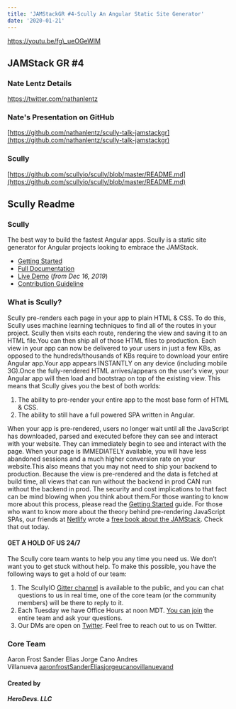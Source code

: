 ```yaml
---
title: 'JAMStackGR #4-Scully An Angular Static Site Generator'
date: '2020-01-21'
---
```


https://youtu.be/fg\_ueOGeWlM

## JAMStack GR #4

### Nate Lentz Details[](https://codingcat.dev/blog/jamstackgr-4-scully-an-angular-static-site-generator#nate-lentz-details)

https://twitter.com/nathanlentz

### Nate's Presentation on GitHub[](https://codingcat.dev/blog/jamstackgr-4-scully-an-angular-static-site-generator#nates-presentation-on-github)

[https://github.com/nathanlentz/scully-talk-jamstackgr](https://github.com/nathanlentz/scully-talk-jamstackgr)

### Scully[](https://codingcat.dev/blog/jamstackgr-4-scully-an-angular-static-site-generator#scully)

[https://github.com/scullyio/scully/blob/master/README.md](https://github.com/scullyio/scully/blob/master/README.md)

## Scully Readme[](https://codingcat.dev/blog/jamstackgr-4-scully-an-angular-static-site-generator#scully-readme)

### Scully[](https://codingcat.dev/blog/jamstackgr-4-scully-an-angular-static-site-generator#scully)

The best way to build the fastest Angular apps. Scully is a static site generator for Angular projects looking to embrace the JAMStack.

- [Getting Started](https://github.com/scullyio/scully/blob/master/docs/getting-started.md)
- [Full Documentation](https://github.com/scullyio/scully/blob/master/docs/scully.md)
- [Live Demo](https://www.youtube.com/watch?v=Sh37rIUL-d4) (_from Dec 16, 2019_)
- [Contribution Guideline](https://github.com/scullyio/scully/blob/master/CONTRIBUTING.md)

### What is Scully?[](https://codingcat.dev/blog/jamstackgr-4-scully-an-angular-static-site-generator#what-is-scully)

Scully pre-renders each page in your app to plain HTML & CSS. To do this, Scully uses machine learning techniques to find all of the routes in your project. Scully then visits each route, rendering the view and saving it to an HTML file.You can then ship all of those HTML files to production. Each view in your app can now be delivered to your users in just a few KBs, as opposed to the hundreds/thousands of KBs require to download your entire Angular app.Your app appears INSTANTLY on any device (including mobile 3G).Once the fully-rendered HTML arrives/appears on the user's view, your Angular app will then load and bootstrap on top of the existing view. This means that Scully gives you the best of both worlds:

1. The ability to pre-render your entire app to the most base form of HTML & CSS.
2. The ability to still have a full powered SPA written in Angular.

When your app is pre-rendered, users no longer wait until all the JavaScript has downloaded, parsed and executed before they can see and interact with your website. They can immediately begin to see and interact with the page. When your page is IMMEDIATELY available, you will have less abandoned sessions and a much higher conversion rate on your website.This also means that you may not need to ship your backend to production. Because the view is pre-rendered and the data is fetched at build time, all views that can run without the backend in prod CAN run without the backend in prod. The security and cost implications to that fact can be mind blowing when you think about them.For those wanting to know more about this process, please read the [Getting Started](https://github.com/scullyio/scully/blob/master/docs/getting-started.md) guide. For those who want to know more about the theory behind pre-rendering JavaScript SPAs, our friends at [Netlify](https://netlify.com/) wrote a [free book about the JAMStack](https://www.netlify.com/pdf/oreilly-modern-web-development-on-the-jamstack.pdf). Check that out today.

#### GET A HOLD OF US 24/7[](https://codingcat.dev/blog/jamstackgr-4-scully-an-angular-static-site-generator#get-a-hold-of-us-247)

The Scully core team wants to help you any time you need us. We don’t want you to get stuck without help. To make this possible, you have the following ways to get a hold of our team:

1. The ScullyIO [Gitter channel](https://gitter.im/scullyio/community) is available to the public, and you can chat questions to us in real time, one of the core team (or the community members) will be there to reply to it.
2. Each Tuesday we have Office Hours at noon MDT. [You can join](https://meet.google.com/_meet/vcm-wekz-hsx) the entire team and ask your questions.
3. Our DMs are open on [Twitter](https://twitter.com/scullyio). Feel free to reach out to us on Twitter.

### Core Team[](https://codingcat.dev/blog/jamstackgr-4-scully-an-angular-static-site-generator#core-team)

Aaron Frost Sander Elias Jorge Cano Andres Villanueva [aaronfrost](https://github.com/aaronfrost)[SanderElias](https://github.com/SanderElias)[jorgeucano](https://github.com/jorgeucano)[villanuevand](https://github.com/villanuevand)

#### Created by[](https://codingcat.dev/blog/jamstackgr-4-scully-an-angular-static-site-generator#created-by)

**_HeroDevs. LLC_**
